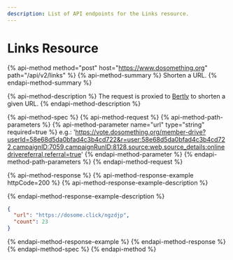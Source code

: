 ```yaml
---
description: List of API endpoints for the Links resource.
---
```


# Links Resource

{% api-method method="post" host="https://www.dosomething.org" path="/api/v2/links" %}
{% api-method-summary %}
Shorten a URL.
{% endapi-method-summary %}

{% api-method-description %}
The request is proxied to [Bertly](http://github.com/dosomething/bertly) to shorten a given URL.
{% endapi-method-description %}

{% api-method-spec %}
{% api-method-request %}
{% api-method-path-parameters %}
{% api-method-parameter name="url" type="string" required=true %}
e.g.: 'https://vote.dosomething.org/member-drive?userId=58e68d5da0bfad4c3b4cd722&r=user:58e68d5da0bfad4c3b4cd722,campaignID:7059,campaignRunID:8128,source:web,source_details:onlinedrivereferral,referral=true'
{% endapi-method-parameter %}
{% endapi-method-path-parameters %}
{% endapi-method-request %}

{% api-method-response %}
{% api-method-response-example httpCode=200 %}
{% api-method-response-example-description %}

{% endapi-method-response-example-description %}

```json
{
  "url": "https://dosome.click/ngzdjp",
  "count": 23
}
```

{% endapi-method-response-example %}
{% endapi-method-response %}
{% endapi-method-spec %}
{% endapi-method %}
